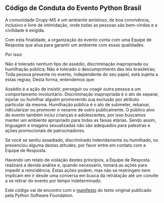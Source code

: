 ## Código de Conduta do Evento Python Brasil
A comunidade Grupy-MS é um ambiente amistoso, de boa convivência, inclusivo e livre de intimidação, onde todas as pessoas são bem-vindas e a civilidade é exigida.

Com esta finalidade, a organização do evento conta com uma Equipe de Resposta que atua para garantir um ambiente com essas qualidades.

Por isso:

Não é tolerado nenhum tipo de assédio, discriminação inapropriada ou humilhação pública;
Não é tolerado o descumprimento das leis brasileiras;
Toda pessoa presente no evento, independente do seu papel, está sujeita a estas regras;
Desta forma, entendemos que:

Assédio é a ação de insistir, perseguir ou coagir outra pessoa a um comportamento involuntário.
Discriminação inapropriada é o ato de separar, injuriar ou humilhar alguém promovendo sua exclusão por atributo particular da mesma.
Humilhação pública é o ato de submeter, rebaixar, ridicularizar ou promover o vexame de outro publicamente.
O público alvo do evento também inclui crianças e adolescentes, por isso buscamos manter um ambiente apropriado para todas as faixas etárias. Sendo assim, linguagem e imagens sexualizadas não são adequados para palestras e ações promocionais de patrocinadores.

Se você se sentiu assediado, discriminado indevidamente ou humilhado, ou presenciou alguma destas atitudes, por favor entre em contato com a Equipe de Resposta.

Havendo um relato de violação destes princípios, a Equipe de Resposta realizará a devida análise e, quando necessário, tomará as ações para impedir a reincidência. Estas ações podem, mas não se restringem nem implicam em ir desde uma conversa em busca da retratação até um convite a se retirar do evento por tempo indeterminado.

Este código vai de encontro com o [manifesto](https://www.python.org/psf/conduct/) do texto original publicado pela Python Software Foundation.